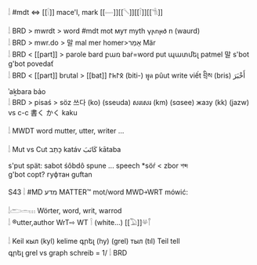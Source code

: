 𓌃 #mdt ⇔ [[𓍛]] mace'l, mark [[𓌇]][[𓌈]][[𓌉]][[𓌌]]  

𓌃 BRD > mwrdt > word #mdt mot мут myth 𐍅𐌰𐌿𐍂𐌳 n (waurd)  
𓌃 BRD > mwr.do > 말 mal mer homer>אָמַר Mär  
𓌃 BRD < [[part]] > parole bard բառ baṙ=word put պատմել patmel 말 s'bot g'bot povedať  
𓌃 BRD < [[part]] brutal > [[bat]] 𐰋𐰃𐱅𐰃‎ (biti-) พูด pûut write viết བྲིས (bris)  أَخْبَرَ‎ ʾaḵbara bảo  
𓌃 BRD > pisaś > söz 쓰다 (ko) (sseuda) សរសេរ (km) (sɑsee) жазу (kk) (jazw) vs c-c 書く かく kaku  

𓌃 MWDT word mutter, utter, writer …  

𓌃 Mut vs Cut כָּתַב‎ katáv كَاتَبَ‎ kātaba  

s'put spät: sabot śôbdô spune ... speech *söŕ < zbor শব্দ  
g'bot copt? гуфтан guftan  

S43 𓌃 #MD מדע MATTER™ mot/word MWD￫WRT mówić:  

𓌃𓂧𓏛𓏥 Wörter, word, writ, warrod  
𓌃 ®utter,author WrT⇨ WT 𓌉 (white…) [[𓅐]]𓋬𓋾  


𓌃 Keil кыл (kyl) kelime գրել (hy) (grel) тыл (tıl) Teil tell  
գրել grel vs graph schreib = 1/ 𓌃 BRD  